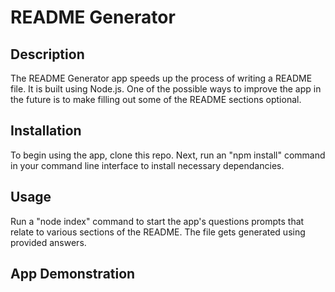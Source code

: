 # README Generator

## Description
The README Generator app speeds up the process of writing a README file. It is built using Node.js. One of the possible ways to improve the app in the future is to make filling out some of the README sections optional.

## Installation
To begin using the app, clone this repo. Next, run an "npm install" command in your command line interface to install necessary dependancies.

## Usage
Run a "node index" command to start the app's questions prompts that relate to various sections of the README. The file gets generated using provided answers. 

## App Demonstration









